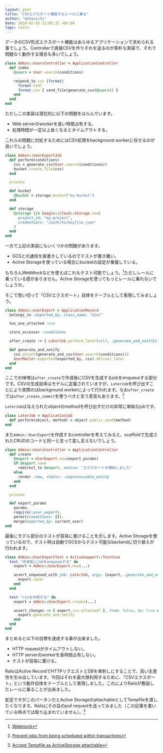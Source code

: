 ```yaml
---
layout: post
title: "CSVエクスポート機能でもレールに乗る"
author: "@shouichi"
date: 2024-02-05 21:05:31 +09:00
tags: rails
---
```


データのCSV形式エクスポート機能はあらゆるアプリケーションで求められる事でしょう。Controllerで直接CSVを作りそれを送るのが素朴な実装で、それで問題なく動作する場合も多いでしょう。

```ruby
class Admin::UsersController < ApplicationController
  def index
    @users = User.search(conditions)

    respond_to.csv |format|
      format.html
      format.csv { send_file(generate_csv(@users)) }
    end
  end
end
```

ただしこの実装は潜在的に以下の問題をはらんでいます。

- Web serverのworkerを長い時間占有する。
- 処理時間が一定以上長くなるとタイムアウトする。

これらの問題に対処するためにはCSV処理をbackground workerに任せるのが良いでしょう。

```ruby
class Admin::UserExportJob
  def perform(conditions)
    csv = generate_csv(User.search(conditions))
    bucket.create_file(csv)
  end

  private

  def bucket
    @bucket = storage.bucket("my-bucket")
  end

  def storage
    @storage ||= Google::Cloud::Storage.new(
      project_id: "my-project",
      credentials: "/path/to/keyfile.json"
    )
  end
end
```

一方で上記の実装にもいくつかの問題があります。

- GCSとの通信を直書きしているのでテストが書き難い。
- Active Storageを使っている場合にbucketの設定が重複している。

もちろんWebMockなどを使えばこれもテスト可能でしょう。[^1]ただしレールに乗っている感がありません。Active Storageを使ってもっとレールに乗れないでしょうか。

[^1]: [Webmock](https://github.com/bblimke/webmock)

そこで思い切って「CSVエクスポート」自体をテーブルとして表現してみましょう。

```ruby
class Admin::UserExport < ApplicationRecord
  belongs_to :exported_by, class_name: "User"

  has_one_attached :csv

  store_accessor :conditions

  after_create -> { LaterJob.perform_later(self, :generate_and_notify) }

  def generate_and_notify
    csv.attach(generate_and_csv(User.search(conditions)))
    UserMailer.exported(exported_by, csv).deliver_later
  end
end
```

ここでの味噌は`after_create`で作成後にCSVを生成するjobをenqueueする部分です。CSVの生成自体はモデルに定義されていますが、`LaterJob`を呼び出すことにより実際のはbackground workerによって行われます。なお`after_create`では`after_create_commit`を使うべきと言う意見もあります。[^3]

`LaterJob`は与えられたobjectのmethodを呼び出すだけの非常に単純なjobです。

[^3]: [Prevent jobs from being scheduled within transactions](https://github.com/rails/rails/issues/26045)

```ruby
class LaterJob < ApplicationJob
  def perform(object, method) = object.public_send(method)
end
```

また`Admin::UserExport`を作成するcontrollerを考えてみると、scaffoldで生成されたCRUDのコードと同一と言って差し支えないでしょう。

```ruby
class Admin::UsersController < ApplicationController
  def create
    @export = UserExport.new(export_params)
    if @export.save
      redirect_to @export, notice: "エクスポートを開始しました"
    else
      render :new, status: :unprocessable_entity
    end
  end

  private

  def export_params
    params.
    require(:user_export).
    permit(conditions: {}).
    merge(exported_by: current_user)
end
```

最後にモデル部分のテストが容易に書けることを示します。Active Storageを使っているので、テスト時は自動でGCSからテスト可能なbackendに切り替えが行われます。

```ruby
class Admin::UserExportTest < ActiveSupport::TestCase
  test "作成後にjobをenqueueする" do
    export = Admin::UserExport.new(...)

    assert_enqueued_with job: LaterJob, args: [export, :generate_and_notify] do
      export.save!
    end
  end

  test "csvを作成する" do
    export = Admin::UserExport.create(...)

    assert_changes -> { export.csv.attached? }, from: false, to: true do
      export.generate_and_notify
    end
  end
end
```

まとめると以下の目標を達成する事が出来ました。

- HTTP requestがタイムアウトしない。
- HTTP serverのworkerを長時間占有しない。
- テストが容易に書ける。

RailsはActive RecordでHTTPリクエストとDBを串刺しにすることで、高い生産性を生み出しています。今回はそれを最大限利用するために、「CSVエクスポート」という動作自体をテーブルとして表現しました。これによりRailsが敷設したレールに乗ることが出来ました。

蛇足ですがこのパータンだとActive StorageのattachableとしてTempfileを渡したくなります。Railsにその旨のpull requestを送ってみました（この記事を書いている時点では取り込まれていません）。[^2]

[^2]: [Accept Tempfile as ActiveStorage attachable](https://github.com/rails/rails/pull/50862)
